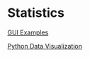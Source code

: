 # Statistics
[GUI Examples](https://likegeeks.com/python-gui-examples-tkinter-tutorial/)

[Python Data Visualization](https://www.youtube.com/watch?v=RxvozehYAGs)
